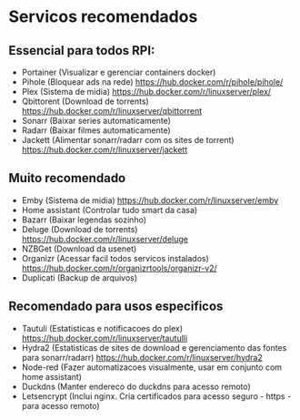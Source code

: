 # Servicos recomendados

## Essencial para todos RPI:

- Portainer (Visualizar e gerenciar containers docker)
- Pihole (Bloquear ads na rede) https://hub.docker.com/r/pihole/pihole/
- Plex (Sistema de midia) https://hub.docker.com/r/linuxserver/plex/
- Qbittorent (Download de torrents) https://hub.docker.com/r/linuxserver/qbittorrent
- Sonarr (Baixar series automaticamente)
- Radarr (Baixar filmes automaticamente)
- Jackett (Alimentar sonarr/radarr com os sites de torrent) https://hub.docker.com/r/linuxserver/jackett

## Muito recomendado

- Emby (Sistema de midia) https://hub.docker.com/r/linuxserver/emby
- Home assistant (Controlar tudo smart da casa)
- Bazarr (Baixar legendas sozinho) 
- Deluge (Download de torrents) https://hub.docker.com/r/linuxserver/deluge
- NZBGet (Download da usenet)
- Organizr (Acessar facil todos servicos instalados) https://hub.docker.com/r/organizrtools/organizr-v2/
- Duplicati (Backup de arquivos)

## Recomendado para usos especificos

- Tautuli (Estatisticas e notificacoes do plex)  https://hub.docker.com/r/linuxserver/tautulli
- Hydra2 (Estatisticas de sites de download e gerenciamento das fontes para sonarr/radarr) https://hub.docker.com/r/linuxserver/hydra2
- Node-red (Fazer automatizacoes visualmente, usar em conjunto com home assistant)
- Duckdns (Manter endereco do duckdns para acesso remoto)
- Letsencrypt (Inclui nginx. Cria certificados para acesso seguro - https - para acesso remoto)
